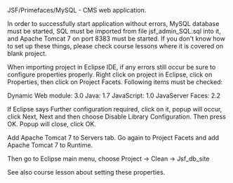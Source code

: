 JSF/Primefaces/MySQL - CMS web application.

In order to successfully start application without errors, MySQL database must be started, SQL must be imported from file jsf_admin_SQL.sql into it, and Apache Tomcat 7 on port 8383 must be started. If you don't know how to set up these things, please check course lessons where it is covered on blank project.

When importing project in Eclipse IDE, if any errors still occur be sure to configure properties properly. Right click on project in Eclipse, click on Properties, then click on Project Facets. Following items must be checked:

Dynamic Web module: 3.0
Java: 1.7
JavaScript: 1.0
JavaServer Faces: 2.2

If Eclipse says Further configuration required, click on it, popup will occur, click Next, Next and then choose Disable Library Configuration. Then press OK. Popup will close, click OK.

Add Apache Tomcat 7 to Servers tab. 
Go again to Project Facets and add Apache Tomcat 7 to Runtime. 

Then go to Eclipse main menu, choose Project -> Clean -> Jsf_db_site

See also course lesson about setting these properties.